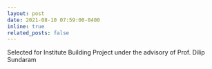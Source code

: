 ```yaml
---
layout: post
date: 2021-08-10 07:59:00-0400
inline: true
related_posts: false
---
```


Selected for Institute Building Project under the advisory of Prof. Dilip Sundaram
